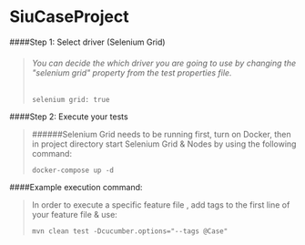 # SiuCaseProject

####Step 1: Select driver (Selenium Grid)
>###### You can decide the which driver you are going to use by changing the "selenium grid" property from the test properties file.
>````
>selenium grid: true
####Step 2: Execute your tests
>######Selenium Grid needs to be running first, turn on Docker, then in project directory start Selenium Grid & Nodes by using the following command:
>````
>docker-compose up -d
####Example execution command:
>In order to execute a specific feature file , add tags to the first line of your feature file & use:
>````
>mvn clean test -Dcucumber.options="--tags @Case"

